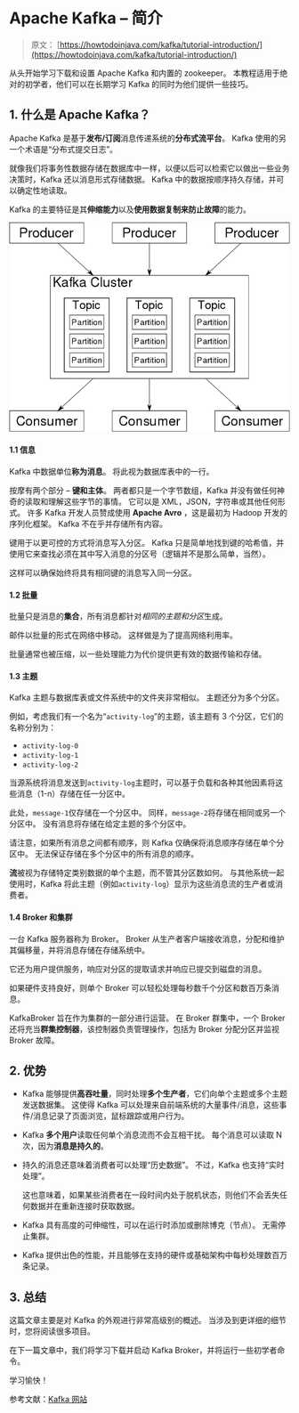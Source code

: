 # Apache Kafka – 简介

> 原文： [https://howtodoinjava.com/kafka/tutorial-introduction/](https://howtodoinjava.com/kafka/tutorial-introduction/)

从头开始学习下载和设置 Apache Kafka 和内置的 zookeeper。 本教程适用于绝对的初学者，他们可以在长期学习 Kafka 的同时为他们提供一些技巧。

## 1\. 什么是 Apache Kafka？

Apache Kafka 是基于**发布/订阅**消息传递系统的**分布式流平台**。 Kafka 使用的另一个术语是“分布式提交日志”。

就像我们将事务性数据存储在数据库中一样，以便以后可以检索它以做出一些业务决策时，Kafka 还以消息形式存储数据。 Kafka 中的数据按顺序持久存储，并可以确定性地读取。

Kafka 的主要特征是其**伸缩能力**以及**使用数据复制来防止故障**的能力。

![Overview_of_Apache_Kafka](img/f67b5db38d147afce2ac3c92549d7535.png)

#### 1.1 信息

Kafka 中数据单位**称为消息**。 将此视为数据库表中的一行。

按摩有两个部分 – **键和主体**。 两者都只是一个字节数组，Kafka 并没有做任何神奇的读取和理解这些字节的事情。 它可以是 XML，JSON，字符串或其他任何形式。 许多 Kafka 开发人员赞成使用 **Apache Avro** ，这是最初为 Hadoop 开发的序列化框架。 Kafka 不在乎并存储所有内容。

键用于以更可控的方式将消息写入分区。 Kafka 只是简单地找到键的哈希值，并使用它来查找必须在其中写入消息的分区号（逻辑并不是那么简单，当然）。

这样可以确保始终将具有相同键的消息写入同一分区。

#### 1.2 批量

批量只是消息的**集合**，所有消息都针对*相同的主题和分区*生成。

邮件以批量的形式在网络中移动。 这样做是为了提高网络利用率。

批量通常也被压缩，以一些处理能力为代价提供更有效的数据传输和存储。

#### 1.3 主题

Kafka 主题与数据库表或文件系统中的文件夹非常相似。 主题还分为多个分区。

例如，考虑我们有一个名为“`activity-log`”的主题，该主题有 3 个分区，它们的名称分别为：

*   `activity-log-0`
*   `activity-log-1`
*   `activity-log-2`

当源系统将消息发送到`activity-log`主题时，可以基于负载和各种其他因素将这些消息（1-n）存储在任一分区中。

此处，`message-1`仅存储在一个分区中。 同样，`message-2`将存储在相同或另一个分区中。 没有消息将存储在给定主题的多个分区中。

请注意，如果所有消息之间都有顺序，则 Kafka 仅确保将消息顺序存储在单个分区中。 无法保证存储在多个分区中的所有消息的顺序。

**流**被视为存储特定类别数据的单个主题，而不管其分区数如何。 与其他系统一起使用时，Kafka 将此主题（例如`activity-log`）显示为这些消息流的生产者或消费者。

#### 1.4 Broker 和集群

一台 Kafka 服务器称为 Broker。 Broker 从生产者客户端接收消息，分配和维护其偏移量，并将消息存储在存储系统中。

它还为用户提供服务，响应对分区的提取请求并响应已提交到磁盘的消息。

如果硬件支持良好，则单个 Broker 可以轻松处理每秒数千个分区和数百万条消息。

KafkaBroker 旨在作为集群的一部分进行运营。 在 Broker 群集中，一个 Broker 还将充当**群集控制器**，该控制器负责管理操作，包括为 Broker 分配分区并监视 Broker 故障。

## 2\. 优势

*   Kafka 能够提供**高吞吐量**，同时处理**多个生产者**，它们向单个主题或多个主题发送数据集。 这使得 Kafka 可以处理来自前端系统的大量事件/消息，这些事件/消息记录了页面浏览，鼠标跟踪或用户行为。
*   Kafka **多个用户**读取任何单个消息流而不会互相干扰。 每个消息可以读取 N 次，因为**消息是持久的**。
*   持久的消息还意味着消费者可以处理“历史数据”。 不过，Kafka 也支持“实时处理”。

    这也意味着，如果某些消费者在一段时间内处于脱机状态，则他们不会丢失任何数据并在重新连接时获取数据。

*   Kafka 具有高度的可伸缩性，可以在运行时添加或删除博克（节点）。 无需停止集群。
*   Kafka 提供出色的性能，并且能够在支持的硬件或基础架构中每秒处理数百万条记录。

## 3\. 总结

这篇文章主要是对 Kafka 的外观进行非常高级别的概述。 当涉及到更详细的细节时，您将阅读很多项目。

在下一篇文章中，我们将学习下载并启动 Kafka Broker，并将运行一些初学者命令。

学习愉快！

参考文献：[Kafka 网站](https://kafka.apache.org/intro)